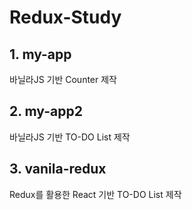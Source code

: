 # Redux-Study

## 1. my-app
바닐라JS 기반 Counter 제작

## 2. my-app2
바닐라JS 기반 TO-DO List 제작

## 3. vanila-redux
Redux를 활용한 React 기반 TO-DO List 제작
